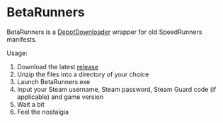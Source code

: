 # BetaRunners

BetaRunners is a [DepotDownloader](https://github.com/SteamRE/DepotDownloader) wrapper for old SpeedRunners manifests.

Usage:
1. Download the latest [release](https://github.com/negative-seven/BetaRunners/releases)
2. Unzip the files into a directory of your choice
3. Launch BetaRunners.exe
4. Input your Steam username, Steam password, Steam Guard code (if applicable) and game version
5. Wait a bit
6. Feel the nostalgia
